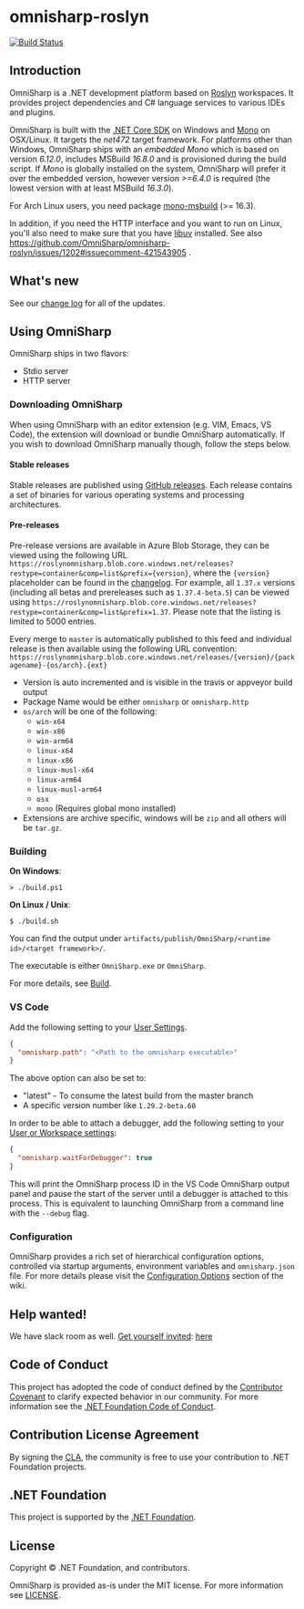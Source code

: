 # omnisharp-roslyn

[![Build Status](https://dev.azure.com/omnisharp/Builds/_apis/build/status/OmniSharp.omnisharp-roslyn?branchName=master)](https://dev.azure.com/omnisharp/Builds/_build/latest?definitionId=2&branchName=master)

## Introduction

OmniSharp is a .NET development platform based on [Roslyn](https://github.com/dotnet/roslyn) workspaces. It provides project dependencies and C# language services to various IDEs and plugins.

OmniSharp is built with the [.NET Core SDK](https://dot.net/) on Windows and [Mono](http://www.mono-project.com/) on OSX/Linux. It targets the _net472_ target framework. For platforms other than Windows, OmniSharp ships with an _embedded Mono_ which is based on version _6.12.0_, includes MSBuild _16.8.0_ and is provisioned during the build script. If _Mono_ is globally installed on the system, OmniSharp will prefer it over the embedded version, however version _>=6.4.0_ is required (the lowest version with at least MSBuild _16.3.0_).

For Arch Linux users, you need package [mono-msbuild](https://www.archlinux.org/packages/community/x86_64/mono-msbuild/) (>= 16.3).

In addition, if you need the HTTP interface and you want to run on Linux, you'll also need to make sure that you have [libuv](http://libuv.org) installed. See also https://github.com/OmniSharp/omnisharp-roslyn/issues/1202#issuecomment-421543905 .

## What's new

See our [change log](https://github.com/OmniSharp/omnisharp-roslyn/blob/master/CHANGELOG.md) for all of the updates.

## Using OmniSharp

OmniSharp ships in two flavors:

-   Stdio server
-   HTTP server

### Downloading OmniSharp

When using OmniSharp with an editor extension (e.g. VIM, Emacs, VS Code), the extension will download or bundle OmniSharp automatically. If you wish to download OmniSharp manually though, follow the steps below.

#### Stable releases

Stable releases are published using [GitHub releases](https://github.com/OmniSharp/omnisharp-roslyn/releases). Each release contains a set of binaries for various operating systems and processing architectures.

#### Pre-releases

Pre-release versions are available in Azure Blob Storage, they can be viewed using the following URL `https://roslynomnisharp.blob.core.windows.net/releases?restype=container&comp=list&prefix={version}`, where the `{version}` placeholder can be found in the [changelog](https://github.com/OmniSharp/omnisharp-roslyn/blob/master/CHANGELOG.md). For example, all `1.37.x` versions (including all betas and prereleases such as `1.37.4-beta.5`) can be viewed using `https://roslynomnisharp.blob.core.windows.net/releases?restype=container&comp=list&prefix=1.37`. Please note that the listing is limited to 5000 entries.

Every merge to `master` is automatically published to this feed and individual release is then available using the following URL convention:
`https://roslynomnisharp.blob.core.windows.net/releases/{version}/{packagename}-{os/arch}.{ext}`

-   Version is auto incremented and is visible in the travis or appveyor build output
-   Package Name would be either `omnisharp` or `omnisharp.http`
-   `os/arch` will be one of the following:
    -   `win-x64`
    -   `win-x86`
    -   `win-arm64`
    -   `linux-x64`
    -   `linux-x86`
    -   `linux-musl-x64`
    -   `linux-arm64`
    -   `linux-musl-arm64`
    -   `osx`
    -   `mono` (Requires global mono installed)
-   Extensions are archive specific, windows will be `zip` and all others will be `tar.gz`.

### Building

**On Windows**:

```
> ./build.ps1
```

**On Linux / Unix**:

```
$ ./build.sh
```

You can find the output under `artifacts/publish/OmniSharp/<runtime id>/<target framework>/`.

The executable is either `OmniSharp.exe` or `OmniSharp`.

For more details, see [Build](https://github.com/OmniSharp/omnisharp-roslyn/blob/master/BUILD.md).

### VS Code

Add the following setting to your [User Settings](https://code.visualstudio.com/Docs/customization/userandworkspace).

```JSON
{
  "omnisharp.path": "<Path to the omnisharp executable>"
}
```

The above option can also be set to:

-   "latest" - To consume the latest build from the master branch
-   A specific version number like `1.29.2-beta.60`

In order to be able to attach a debugger, add the following setting to your [User or Workspace settings](https://code.visualstudio.com/Docs/customization/userandworkspace):

```JSON
{
  "omnisharp.waitForDebugger": true
}
```

This will print the OmniSharp process ID in the VS Code OmniSharp output panel and pause the start of the server until a debugger is attached to this process. This is equivalent to launching OmniSharp from a command line with the `--debug` flag.

### Configuration

OmniSharp provides a rich set of hierarchical configuration options, controlled via startup arguments, environment variables and `omnisharp.json` file. For more details please visit the [Configuration Options](https://github.com/OmniSharp/omnisharp-roslyn/wiki/Configuration-Options) section of the wiki.

## Help wanted!

We have slack room as well. [Get yourself invited](https://omnisharp.herokuapp.com/): [here](https://omnisharp.herokuapp.com/)

## Code of Conduct

This project has adopted the code of conduct defined by the [Contributor Covenant](http://contributor-covenant.org/)
to clarify expected behavior in our community.
For more information see the [.NET Foundation Code of Conduct](http://www.dotnetfoundation.org/code-of-conduct).

## Contribution License Agreement

By signing the [CLA](https://cla.dotnetfoundation.org/OmniSharp/omnisharp-roslyn), the community is free to use your contribution to .NET Foundation projects.

## .NET Foundation

This project is supported by the [.NET Foundation](http://www.dotnetfoundation.org).

## License

Copyright © .NET Foundation, and contributors.

OmniSharp is provided as-is under the MIT license. For more information see [LICENSE](https://github.com/OmniSharp/omnisharp-roslyn/blob/master/license.md).
